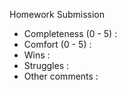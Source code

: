 Homework Submission
* Completeness (0 - 5) : 
* Comfort (0 - 5) :
* Wins :
* Struggles :
* Other comments :
